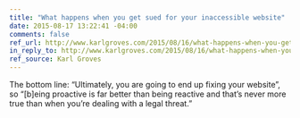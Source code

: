 ```yaml
---
title: "What happens when you get sued for your inaccessible website"
date: 2015-08-17 13:22:41 -04:00
comments: false
ref_url: http://www.karlgroves.com/2015/08/16/what-happens-when-you-get-sued-for-your-inaccessible-website/
in_reply_to: http://www.karlgroves.com/2015/08/16/what-happens-when-you-get-sued-for-your-inaccessible-website/
ref_source: Karl Groves
---
```


The bottom line: “Ultimately, you are going to end up fixing your website”, so “[b]eing proactive is far better than being reactive and that’s never more true than when you’re dealing with a legal threat.”